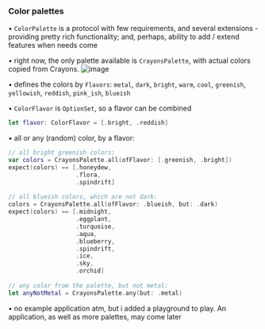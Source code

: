 ### Color palettes

• `ColorPalette` is a protocol with few requirements, and several extensions - providing pretty rich functionality; and, perhaps, ability to add / extend features when needs come

• right now, the only palette available is `CrayonsPalette`, with actual colors copied from Crayons. ![image](https://cloud.githubusercontent.com/assets/3935023/25092732/a38421ea-2397-11e7-8d3d-662f46013045.png)

• defines the colors by `Flavors`: `metal`, `dark`, `bright`, `warm`, `cool`, `greenish`, `yellowish`, `reddish`, `pink_ish`, `blueish`

• `ColorFlavor` is `OptionSet`, so a flavor can be combined

```swift
let flavor: ColorFlavor = [.bright, .reddish]
```

• all or any (random) color, by a flavor:

```swift
// all bright greenish colors:
var colors = CrayonsPalette.all(ofFlavor: [.greenish, .bright])
expect(colors) == [.honeydew,
                   .flora,
                   .spindrift]
                   
// all blueish colors, which are not dark:
colors = CrayonsPalette.all(ofFlavor: .blueish, but: .dark)
expect(colors) == [.midnight,
                   .eggplant,
                   .turquoise,
                   .aqua,
                   .blueberry,
                   .spindrift,
                   .ice,
                   .sky,
                   .orchid]
                   
// any color from the palette, but not metal:
let anyNotMetal = CrayonsPalette.any(but: .metal)
```

• no example application atm, but i added a playground to play. An application, as well as more palettes, may come later
